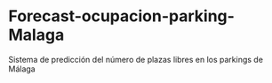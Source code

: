 # Forecast-ocupacion-parking-Malaga
Sistema de predicción del número de plazas libres en los parkings de Málaga
